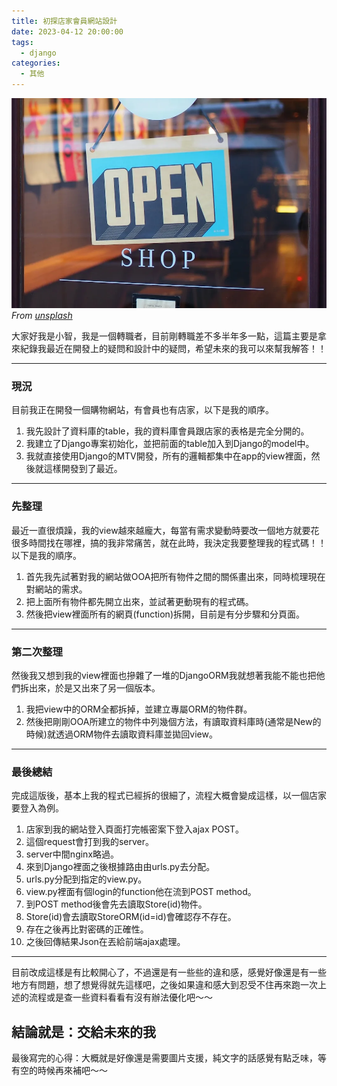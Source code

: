 ```yaml
---
title: 初探店家會員網站設計
date: 2023-04-12 20:00:00
tags: 
  - django
categories:
  - 其他
---
```


![](images/初探店家會員網站設計/0_E4O1EYZpyOn2aYbt.jpg)
*From [unsplash](https://unsplash.com/photos/gray-and-blue-open-signage-c9FQyqIECds)*

大家好我是小智，我是一個轉職者，目前剛轉職差不多半年多一點，這篇主要是拿來紀錄我最近在開發上的疑問和設計中的疑問，希望未來的我可以來幫我解答！！

---

### 現況

目前我正在開發一個購物網站，有會員也有店家，以下是我的順序。

1. 我先設計了資料庫的table，我的資料庫會員跟店家的表格是完全分開的。
2. 我建立了Django專案初始化，並把前面的table加入到Django的model中。
3. 我就直接使用Django的MTV開發，所有的邏輯都集中在app的view裡面，然後就這樣開發到了最近。

---

### 先整理

最近一直很煩躁，我的view越來越龐大，每當有需求變動時要改一個地方就要花很多時間找在哪裡，搞的我非常痛苦，就在此時，我決定我要整理我的程式碼！！以下是我的順序。

1. 首先我先試著對我的網站做OOA把所有物件之間的關係畫出來，同時梳理現在對網站的需求。
2. 把上面所有物件都先開立出來，並試著更動現有的程式碼。
3. 然後把view裡面所有的網頁(function)拆開，目前是有分步驟和分頁面。

---

### 第二次整理

然後我又想到我的view裡面也摻雜了一堆的DjangoORM我就想著我能不能也把他們拆出來，於是又出來了另一個版本。

1. 我把view中的ORM全都拆掉，並建立專屬ORM的物件群。
2. 然後把剛剛OOA所建立的物件中列幾個方法，有讀取資料庫時(通常是New的時候)就透過ORM物件去讀取資料庫並拋回view。

---

### 最後總結
完成這版後，基本上我的程式已經拆的很細了，流程大概會變成這樣，以一個店家要登入為例。

1. 店家到我的網站登入頁面打完帳密案下登入ajax POST。
2. 這個request會打到我的server。
3. server中間nginx略過。
4. 來到Django裡面之後根據路由由urls.py去分配。
5. urls.py分配到指定的view.py。
6. view.py裡面有個login的function他在流到POST method。
7. 到POST method後會先去讀取Store(id)物件。
8. Store(id)會去讀取StoreORM(id=id)會確認存不存在。
9. 存在之後再比對密碼的正確性。
10. 之後回傳結果Json在丟給前端ajax處理。

---

目前改成這樣是有比較開心了，不過還是有一些些的違和感，感覺好像還是有一些地方有問題，想了想覺得就先這樣吧，之後如果違和感大到忍受不住再來跑一次上述的流程或是查一些資料看看有沒有辦法優化吧～～

結論就是：交給未來的我
---

最後寫完的心得：大概就是好像還是需要圖片支援，純文字的話感覺有點乏味，等有空的時候再來補吧～～
